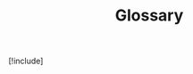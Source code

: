 ﻿---
uid: admin-glossary
locale: en
title: Glossary
dnneditions: DNN Platform,Evoq Content,Evoq Engage
dnnversion: 09.02.00
links: ["[DNN Wiki: DNN Glossary](https://www.dnnsoftware.com/wiki/dotnetnuke-glossary)","[DNN Wiki: Globalization Glossary](https://www.dnnsoftware.com/wiki/international-glossary)"]
---

[!include[](../../common/glossary/index.md)]
